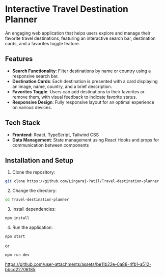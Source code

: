 # Interactive Travel Destination Planner

An engaging web application that helps users explore and manage their favorite travel destinations, featuring an interactive search bar, destination cards, and a favorites toggle feature.

## Features

- **Search Functionality**: Filter destinations by name or country using a responsive search bar.
- **Destination Cards**: Each destination is presented with a card displaying an image, name, country, and a brief description.
- **Favorites Toggle**: Users can add destinations to their favorites or remove them, with visual feedback to indicate favorite status.
- **Responsive Design**: Fully responsive layout for an optimal experience on various devices.

## Tech Stack

- **Frontend**: React, TypeScript, Tailwind CSS
- **Data Management**: State management using React Hooks and props for communication between components

## Installation and Setup

1. Clone the repository:
  ```bash
  git clone https://github.com/Lingaraj-Patil/Travel-destination-planner.git
  ```
  
2. Change the directory:
  ```bash
  cd Travel-destination-planner


  ```
3. Install dependencies:
  ```bash
  npm install
  ````

4. Run the application:
  ```bash
  npm start
  ```
  or

  ```bash
  npm run dev
  ```



https://github.com/user-attachments/assets/be11b22e-0a88-4fb1-a512-bbcd22706185

